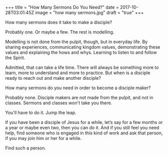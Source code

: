 +++
title = "How Many Sermons Do You Need?"
date = 2017-10-28T03:01:45Z
image = "how many sermons.jpg"
draft = "true"
+++

How many sermons does it take to make a disciple?

Probably one. Or maybe a few. The rest is modelling. 

Modelling is not done from the pulpit, though, but in everyday life. By sharing experiences, communicating kingdom values, demonstrating these values and explaining the hows and whys. Learning to listen to and follow the Spirit.

Admitted, that can take a life time. There will always be something more to learn, more to understand and more to practice. But when is a disciple ready to reach out and make another disciple?

How many sermons do you need in order to become a disciple maker?

Probably none. Disciple makers are not made from the pulpit, and not in  classes. Sermons and classes won't take you there.

You'll have to do it. Jump the leap.

If you have been a disciple of Jesus for a while, let’s say for a few months or a year or maybe even two, then you can do it. And if you still feel you need help, find someone who is engaged in this kind of work and ask that person, if you may join him or her for a while.

Find such a person.